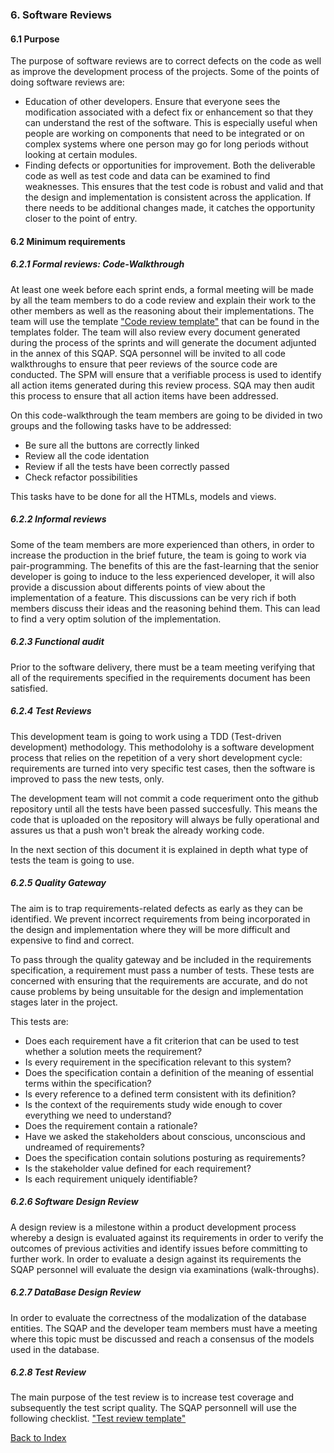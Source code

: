 ### 6. Software Reviews

#### 6.1 Purpose
The purpose of software reviews are to correct defects on the code as well as improve the development process of the projects. Some of the points of doing software reviews are: 
* Education of other developers. Ensure that everyone sees the modification associated with a defect fix or enhancement so that they can understand the rest of the software. This is especially useful when people are working on components that need to be integrated or on complex systems where one person may go for long periods without looking at certain modules.
* Finding defects or opportunities for improvement. Both the deliverable code as well as test code and data can be examined to find weaknesses. This ensures that the test code is robust and valid and that the design and implementation is consistent across the application. If there needs to be additional changes made, it catches the opportunity closer to the point of entry.

#### 6.2 Minimum requirements

##### 6.2.1 Formal reviews: Code-Walkthrough
At least one week before each sprint ends, a formal meeting will be made by all the team members to do a code review and explain their work to the other members as well as the reasoning about their implementations. The team will use the template ["Code review template"](../templates/code_and_design_review.md) that can be found in the templates folder. 
The team will also review every document generated during the process of the sprints and will generate the document adjunted in the annex of this SQAP. 
SQA personnel will be invited to all code walkthroughs to ensure that peer reviews of the source code are conducted. The SPM will ensure that a verifiable process is used to identify all action items generated during this review process. SQA may then audit this process to ensure that all action items have been addressed.

On this code-walkthrough the team members are going to be divided in two groups and the following tasks have to be addressed:
* Be sure all the buttons are correctly linked
* Review all the code identation
* Review if all the tests have been correctly passed
* Check refactor possibilities

This tasks have to be done for all the HTMLs, models and views.

##### 6.2.2 Informal reviews
Some of the team members are more experienced than others, in order to increase the production in the brief future, the team is going to work via pair-programming. The benefits of this are the fast-learning that the senior developer is going to induce to the less experienced developer, it will also provide a discussion about differents points of view about the implementation of a feature. This discussions can be very rich if both members discuss their ideas and the reasoning behind them. This can lead to find a very optim solution of the implementation.

##### 6.2.3 Functional audit
Prior to the software delivery, there must be a team meeting verifying that all of the requirements specified in the requirements document has been satisfied. 

##### 6.2.4 Test Reviews
This development team is going to work using a TDD (Test-driven development) methodology. This methodolohy is a software development process that relies on the repetition of a very short development cycle: requirements are turned into very specific test cases, then the software is improved to pass the new tests, only.

The development team will not commit a code requeriment onto the github repository until all the tests have been passed succesfully. This means the code that is uploaded on the repository will always be fully operational and assures us that a push won't break the already working code.

In the next section of this document it is explained in depth what type of tests the team is going to use. 

##### 6.2.5 Quality Gateway
The aim is to trap requirements-related defects as early as they can be identified. We prevent incorrect requirements from being incorporated in the design and implementation where they will be more difficult and expensive to find and correct.

To pass through the quality gateway and be included in the requirements specification, a requirement must pass a number of tests. These tests are concerned with ensuring that the requirements are accurate, and do not cause problems by being unsuitable for the design and implementation stages later in the project.

This tests are:
* Does each requirement have a fit criterion that can be used to test whether a solution meets the requirement?
* Is every requirement in the specification relevant to this system?
* Does the specification contain a definition of the meaning of essential terms within the specification? 
* Is every reference to a defined term consistent with its definition?
* Is the context of the requirements study wide enough to cover everything we need to understand?
* Does the requirement contain a rationale?
* Have we asked the stakeholders about conscious, unconscious and undreamed of requirements? 
* Does the specification contain solutions posturing as requirements?
* Is the stakeholder value defined for each requirement?
* Is each requirement uniquely identifiable?

##### 6.2.6 Software Design Review
A design review is a milestone within a product development process whereby a design is evaluated against its requirements in order to verify the outcomes of previous activities and identify issues before committing to further work.
In order to evaluate a design against its requirements the SQAP personnel will evaluate the design via examinations (walk-throughs).

##### 6.2.7 DataBase Design Review
In order to evaluate the correctness of the modalization of the database entities. The SQAP and the developer team members must have a meeting where this topic must be discussed and reach a consensus of the models used in the database.

##### 6.2.8 Test Review
The main purpose of the test review is to increase test coverage and subsequently the test script quality.
The SQAP personnell will use the following checklist. ["Test review template"](../templates/test_review.md)


[Back to Index](./index.md)
